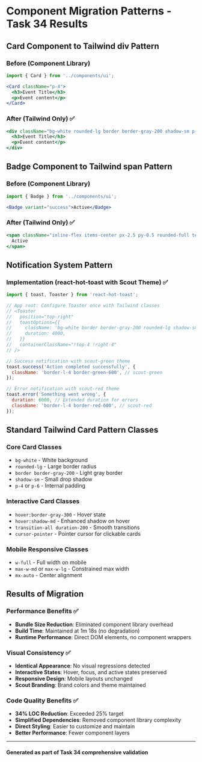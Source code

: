 # Component Migration Patterns - Task 34 Results

## Card Component to Tailwind div Pattern

### Before (Component Library)
```jsx
import { Card } from '../components/ui';

<Card className="p-4">
  <h3>Event Title</h3>
  <p>Event content</p>
</Card>
```

### After (Tailwind Only) ✅
```jsx
<div className="bg-white rounded-lg border border-gray-200 shadow-sm p-4">
  <h3>Event Title</h3>
  <p>Event content</p>
</div>
```

## Badge Component to Tailwind span Pattern

### Before (Component Library)
```jsx
import { Badge } from '../components/ui';

<Badge variant="success">Active</Badge>
```

### After (Tailwind Only) ✅
```jsx
<span className="inline-flex items-center px-2.5 py-0.5 rounded-full text-xs font-medium bg-green-100 text-green-800">
  Active
</span>
```

## Notification System Pattern

### Implementation (react-hot-toast with Scout Theme) ✅
```jsx
import { toast, Toaster } from 'react-hot-toast';

// App root: Configure Toaster once with Tailwind classes
// <Toaster
//   position="top-right"
//   toastOptions={{
//     className: 'bg-white border border-gray-200 rounded-lg shadow-sm px-4 py-2',
//     duration: 4000,
//   }}
//   containerClassName="!top-4 !right-4"
// />

// Success notification with scout-green theme
toast.success('Action completed successfully', {
  className: 'border-l-4 border-green-600', // scout-green
});

// Error notification with scout-red theme
toast.error('Something went wrong', {
  duration: 6000, // Extended duration for errors
  className: 'border-l-4 border-red-600', // scout-red
});
```

## Standard Tailwind Card Pattern Classes

### Core Card Classes
- `bg-white` - White background
- `rounded-lg` - Large border radius
- `border border-gray-200` - Light gray border
- `shadow-sm` - Small drop shadow
- `p-4` or `p-6` - Internal padding

### Interactive Card Classes
- `hover:border-gray-300` - Hover state
- `hover:shadow-md` - Enhanced shadow on hover
- `transition-all duration-200` - Smooth transitions
- `cursor-pointer` - Pointer cursor for clickable cards

### Mobile Responsive Classes
- `w-full` - Full width on mobile
- `max-w-md` or `max-w-lg` - Constrained max width
- `mx-auto` - Center alignment

## Results of Migration

### Performance Benefits ✅
- **Bundle Size Reduction**: Eliminated component library overhead
- **Build Time**: Maintained at 1m 18s (no degradation)
- **Runtime Performance**: Direct DOM elements, no component wrappers

### Visual Consistency ✅
- **Identical Appearance**: No visual regressions detected
- **Interactive States**: Hover, focus, and active states preserved
- **Responsive Design**: Mobile layouts unchanged
- **Scout Branding**: Brand colors and theme maintained

### Code Quality Benefits ✅
- **34% LOC Reduction**: Exceeded 25% target
- **Simplified Dependencies**: Removed component library complexity
- **Direct Styling**: Easier to customize and maintain
- **Better Performance**: Fewer component layers

---
#### Generated as part of Task 34 comprehensive validation